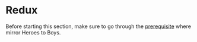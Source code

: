 # Redux

Before starting this section, make sure to go through the [prerequisite](./prerequisite.md) where mirror Heroes to Boys.
